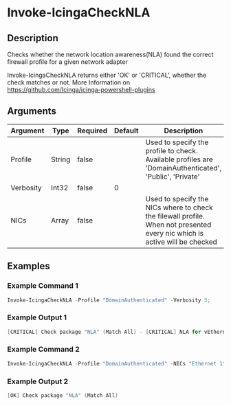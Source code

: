 
# Invoke-IcingaCheckNLA

## Description

Checks whether the network location awareness(NLA) found the correct firewall profile for a given network adapter

Invoke-IcingaCheckNLA returns either 'OK' or 'CRITICAL', whether the check matches or not.
More Information on https://github.com/Icinga/icinga-powershell-plugins

## Arguments

| Argument | Type | Required | Default | Description |
| ---      | ---  | ---      | ---     | ---         |
| Profile | String | false |  | Used to specify the profile to check. Available profiles are 'DomainAuthenticated', 'Public', 'Private' |
| Verbosity | Int32 | false | 0 |  |
| NICs | Array | false |  | Used to specify the NICs where to check the filewall profile. When not presented every nic which is active will be checked |

## Examples

### Example Command 1

```powershell
Invoke-IcingaCheckNLA -Profile "DomainAuthenticated" -Verbosity 3;
```

### Example Output 1

```powershell
[CRITICAL] Check package "NLA" (Match All) - [CRITICAL] NLA for vEthernet (DockerNAT)\_ [OK] NLA for Ethernet 4: DomainAuthenticated\_ [CRITICAL] NLA for vEthernet (DockerNAT): Value "Public" is not matching threshold "DomainAuthenticated"
```

### Example Command 2

```powershell
Invoke-IcingaCheckNLA -Profile "DomainAuthenticated" -NICs "Ethernet 1" -Verbosity 1;
```

### Example Output 2

```powershell
[OK] Check package "NLA" (Match All)
```
